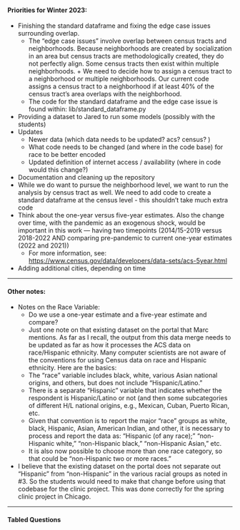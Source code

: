 #### Priorities for Winter 2023:

+ Finishing the standard dataframe and fixing the edge case issues surrounding overlap.
  + The “edge case issues” involve overlap between census tracts and neighborhoods. Because neighborhoods are created by socialization in an area but census tracts are methodologically created, they do not perfectly align. Some census tracts then exist within multiple neighborhoods.   + We need to decide how to assign a census tract to a neighborhood or multiple neighborhoods. Our current code assigns a census tract to a neighborhood if at least 40% of the census tract’s area overlaps with the neighborhood.
  + The code for the standard dataframe and the edge case issue is found within: lib/standard_dataframe.py
+ Providing a dataset to Jared to run some models (possibly with the students)
+ Updates
  + Newer data (which data needs to be updated? acs? census? )
  + What code needs to be changed (and where in the code base) for race to be better encoded
  + Updated definition of internet access / availability (where in code would this change?)
+ Documentation and cleaning up the repository
+  While we do want to pursue the neighborhood level, we want to run the analysis by census tract as well. We need to add code to create a standard dataframe at the census level - this shouldn’t take much extra code
+ Think about the one-year versus five-year estimates. Also the change over time, with the pandemic as an exogenous shock, would be important in this work — having two timepoints (2014/15-2019 versus 2018-2022  AND comparing pre-pandemic to current one-year estimates (2022 and 2021))
  + For more information, see: https://www.census.gov/data/developers/data-sets/acs-5year.html
+ Adding additional cities, depending on time

---

#### Other notes:

+ Notes on the Race Variable:
  + Do we use a one-year estimate and a five-year estimate and compare?
  + Just one note on that existing dataset on the portal that Marc mentions. As far as I recall, the output from this data merge needs to be updated as far as how it processes the ACS data on race/Hispanic ethnicity. Many computer scientists are not aware of the conventions for using Census data on race and Hispanic ethnicity. Here are the basics:
  + The “race” variable includes black, white, various Asian national origins, and others, but does not include “Hispanic/Latino.”
  + There is a separate “Hispanic” variable that indicates whether the respondent is Hispanic/Latino or not (and then some subcategories of different H/L national origins, e.g., Mexican, Cuban, Puerto Rican, etc.
  + Given that convention is to report the major “race” groups as white, black, Hispanic, Asian, American Indian, and other, it is necessary to process and report the data as: “Hispanic (of any race);” “non-Hispanic white,” “non-Hispanic black,” “non-Hispanic Asian,” etc.
  + It is also now possible to choose more than one race category, so that could be “non-Hispanic two or more races.”
+ I believe that the existing dataset on the portal does not separate out “Hispanic” from “non-Hispanic” in the various racial groups as noted in #3. So the students would need to make that change before using that codebase for the clinic project. This was done correctly for the spring clinic project in Chicago.

----

#### Tabled Questions
